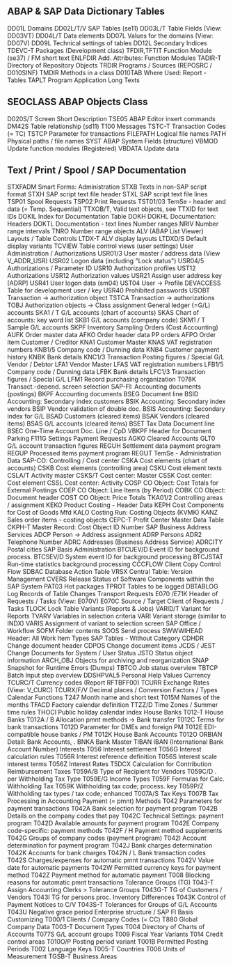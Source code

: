 ## ABAP & SAP Data Dictionary Tables

DD01L	Domains 
DD02L/T/V	SAP Tables (se11)
DD03L/T	Table Fields (View: DD03VT)
DD04L/T	Data elements
DD07L	Values for the domains (View: DD07V)
DD09L	Technical settings of tables
DD12L	Secondary Indices
TDEVC-T	Packages (Development class)
TFDIR,TFTIT	Function Module (se37) / FM short text
ENLFDIR	Add. Attributes: Function Modules
TADIR-T	Directory of Repository Objects
TRDIR	Programs / Sources (REPOSRC / D010SINF)
TMDIR	Methods in a class
D010TAB	Where Used: Report - Tables
TAPLT	Program Application Long Texts
## SEOCLASS	ABAP Objects Class
D020S/T	Screen Short Description
TSE05	ABAP Editor insert commands
DM42S	Table relationship (sd11)
T100	Messages
TSTC-T	Transaction Codes (= TC)
TSTCP	Parameter for transactions
FILEPATH	Logical file names
PATH	Physical paths / file names
SYST	ABAP System Fields (structure)
VBMOD	Update function modules (Registered)
VBDATA	Update data
## Text / Print / Spool / SAP Documentation
STXFADM	Smart Forms: Administration
STXB	Texts in non-SAP script format
STXH	SAP script text file header
STXL	SAP script text file lines
TSP01	Spool Requests
TSP02	Print Requests
TST01/03	TemSe - header and data (= Temp. Sequential)
TTXOB/T,	Valid text objects, see TTXID for text IDs
DOKIL	Index for Documentation Table DOKH
DOKHL	Documentation: Headers
DOKTL	Documentation - text lines
Number ranges
NRIV	Number range intervals
TNRO	Number range objects
ALV (ABAP List Viewer) Layouts / Table Controls
LTDX-T	ALV display layouts
LTDXD/S	Default display variants
TCVIEW	Table control views (user settings)
User Administration / Authorizations
USR01/3	User master / address data (View V_ADDR_USR)
USR02	Logon data (including "Lock status")
USR04/5	Authorizations / Parameter ID
USR10	Authorization profiles
UST12	Authorizations
USR12	Authorization values
USR21	Assign user address key [ADRP]
USR41	User logon data (sm04)
UST04	User -> Profile
DEVACCESS	Table for development user / key
USR40	Prohibited passwords
USOBT	Transaction -> authorization object
TSTCA	Transaction -> authorizations
TOBJ	Authorization objects -> Class assignment
General ledger (=G/L) accounts
SKA1 / T	G/L accounts (chart of accounts)
SKAS	Chart of accounts: key word list
SKB1	G/L accounts (company code)
SKM1 / T	Sample G/L accounts
SKPF	Inventory Sampling
Orders (Cost Accounting)
AUFK	Order master data
AFKO	Order header data PP orders
AFPO	Order item
Customer / Creditor
KNA1	Customer Master
KNAS	VAT registration numbers
KNB1/5	Company code / Dunning data
KNB4	Customer payment history
KNBK	Bank details
KNC1/3	Transaction Posting figures / Special G/L
Vendor / Debtor
LFA1	Vendor Master
LFAS	VAT registration numbers
LFB1/5	Company code / Dunning data
LFBK	Bank details
LFC1/3	Transaction figures / Special G/L
LFM1	Record purchasing organization
T078K	Transact.-depend. screen selection
SAP-FI: Accounting documents (postings)
BKPF	Accounting documents
BSEG	Document line
BSID	Accounting: Secondary index customers
BSIK	Accounting: Secondary index vendors
BSIP	Vendor validation of double doc.
BSIS	Accounting: Secondary index for G/L
BSAD	Customers (cleared items)
BSAK	Vendors (cleared items)
BSAS	G/L accounts (cleared items)
BSET	Tax Data Document line
BSEC	One-Time Account Doc. Line / CpD
VBKPF	Header for Document Parking
F111G	Settings Payment Requests
AGKO	Cleared Accounts
GLT0	G/L account transaction figures
REGUH	Settlement data payment program
REGUP	Processed items payment program
REGUT	TemSe - Administration Data
SAP-CO: Controlling / Cost center
CSKA	Cost elements (chart of accounts)
CSKB	Cost elements (controlling area)
CSKU	Cost element texts
CSLA/T	Activity master
CSKS/T	Cost center: Master
CSSK	Cost center: Cost element
CSSL	Cost center: Activity
COSP	CO Object: Cost Totals for External Postings
COEP	CO Object: Line Items (by Period)
COBK	CO Object: Document header
COST	CO Object: Price Totals
TKA01/2	Controlling areas / assignment
KEKO	Product Costing - Header Data
KEPH	Cost Components for Cost of Goods Mfd
KALO	Costing Run: Costing Objects (KVMK)
KANZ	Sales order items - costing objects
CEPC-T	Profit Center Master Data Table
CKPH-T	Master Record: Cost Object ID Number
SAP Business Address Services
ADCP	Person -> Address assignment
ADRP	Persons
ADR2	Telephone Number
ADRC	Addresses (Business Address Service)
ADRCITY	Postal cities
SAP Basis Administration
BTCUEV/D	Event ID for background process.
BTCSEV/D	System event ID for background processing
BTCJSTAT	Run-time statistics background processing
CCCFLOW	Client Copy Control Flow
SDBAC	Database Action Table
VRSX	Central Table: Version Management
CVERS	Release Status of Software Components within the SAP System
PAT03	Hot packages
TPROT	Tables to be logged
DBTABLOG	Log Records of Table Changes
Transport Requests
E070 /E71K	Header of Requests / Tasks (View: E070V)
E070C	Source / Target Client of Requests / Tasks
TLOCK	Lock Table
Variants (Reports & Jobs)
VARID/T	Variant for Reports
TVARV	Variables in selection criteria
VARI	Variant storage (similar to INDX)
VARIS	Assignment of variant to selection screen
SAP Office / Workflow
SOFM	Folder contents
SOOS	Send process
SWWWIHEAD	Header: All Work Item Types
SAP Tables - Without Category
CDHDR	Change document header
CDPOS	Change document items
JCDS / JEST	Change Documents for System / User Status
JSTO	Status object information
ARCH_OBJ	Objects for archiving and reorganization
SNAP	Snapshot for Runtime Errors (Dumps)
TBTCO	Job status overview
TBTCP	Batch Input step overview
DDSHPVAL5	Personal Help Values
Currency
TCURC/T	Currency codes (Report RFTBFF00)
TCURR	Exchange Rates (View: V_CURC)
TCURX/F/V	Decimal places / Conversion Factors / Types
Calendar Functions
T247	Month name and short text
T015M	Names of the months
TFACD	Factory calendar definition
TTZZ/D	Time Zones / Summer time rules
THOCI	Public holiday calendar index
House Banks
T012-T	House Banks
T012A / B	Allocation pmnt methods -> Bank transfer
T012C	Terms for bank transactions
T012D	Parameter for DMEs and foreign PM
T012E	EDI-compatible house banks / PM
T012K	House Bank Accounts
T012O	ORBIAN Detail: Bank Accounts, .
BNKA	Bank Master
TIBAN	IBAN (International Bank Account Number)
Interests
T056	Interest settlement
T056G	Interest calculation rules
T056R	Interest reference definition
T056S	Interest scale interest terms
T056Z	Interest Rates
T5DCX	Calculation for Contribution Reimbursement
Taxes
T059A/B	Type of Recipient for Vendors
T059C/D	. per Withholding Tax Type
T059E/G	Income Types
T059F	Formulas for Calc. Withholding Tax
T059K	Withholding tax code; process. key
T059P/Z	Withholding tax types / tax code; enhanced
T007A/S	Tax Keys
T007B	Tax Processing in Accounting
Payment (= pmnt) Methods
T042	Parameters for payment transactions
T042A	Bank selection for payment program
T042B	Details on the company codes that pay
T042C	Technical Settings: payment program
T042D	Available amounts for payment program
T042E	Company code-specific: payment methods
T042F / H	Payment method supplements
T042G	Groups of company codes (payment program)
T042I	Account determination for payment program
T042J	Bank charges determination
T042K	Accounts for bank charges
T042N / L	Bank transaction codes
T042S	Charges/expenses for automatic pmnt transactions
T042V	Value date for automatic payments
T042W	Permitted currency keys for payment method
T042Z	Payment method for automatic payment
T008	Blocking reasons for automatic pmnt transactions
Tolerance Groups (TG)
T043-T	Assign Accounting Clerks > Tolerance Groups
T043G-T	TG of Customers / Vendors
T043I	TG for persons proc. Inventory Differences
T043K	Control of Payment Notices to C/V
T043S-T	Tolerances for Groups of G/L Accounts
T043U	Negative grace period
Enterprise structure / SAP FI Basis Customizing
T000/1	Clients / Company Codes (= CC)
T880	Global Company Data
T003-T	Document Types
T004	Directory of Charts of Accounts
T077S	G/L account groups
T009	Fiscal Year Variants
T014	Credit control areas
T010O/P	Posting period variant
T001B	Permitted Posting Periods
T002	Language Keys
T005-T	Countries
T006	Units of Measurement
TGSB-T	Business Areas
 

